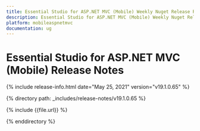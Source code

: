 ```yaml
---
title: Essential Studio for ASP.NET MVC (Mobile) Weekly Nuget Release Release Notes  
description: Essential Studio for ASP.NET MVC (Mobile) Weekly Nuget Release Release Notes  
platform: mobileaspnetmvc
documentation: ug
---
```


# Essential Studio for ASP.NET MVC (Mobile)  Release Notes  

{% include release-info.html date="May 25, 2021"  version="v19.1.0.65" %} 


{% directory path: _includes/release-notes/v19.1.0.65
 %}

{% include {{file.url}} %}

{% enddirectory %}
